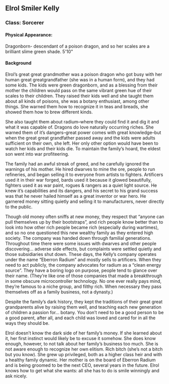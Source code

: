 ## Elrol Smiler Kelly
### Class: Sorcerer

#### Physical Appearance:
Dragonborn- descendant of a poison dragon, and so her scales are a brilliant slime green shade.
5'10" 

#### Background
Elrol’s great great grandmother was a poison dragon who got busy with her human great greatgrandfather (she was in a human form), and they had some kids. The kids were green dragonborn, and as a blessing from their mother the children would pass on the same vibrant green hue of their scales to their children. They raised their kids well and she taught them about all kinds of poisons, she was a botany enthusiast, among other things. She warned them how to recognize it in teas and breads, she showed them how to brew different kinds.

She also taught them about radium–where they could find it and dig it and what it was capable of. Dragons do love naturally occurring riches. She warned them of it’s dangers–great power comes with great knowledge–but when the great great grandfather passed away and the kids were adults sufficient on their own, she left. Her only other option would have been to watch her kids and their kids die. To maintain the family’s hoard, the eldest son went into war profiteering. 

The family had an awful streak of greed, and he carefully ignored the warnings of his mother. He hired dwarves to mine the ore, people to run refineries, and began selling it to everyone from artists to fighters. Artificers used it in their war forged, bards used it because it glowed beautifully, fighters used it as war paint, rogues &amp; rangers as a quiet light source. He knew it’s capabilities and its dangers, and his secret to his grand success was that he never hailed himself as a great inventor or war hero. He garnered money sitting quietly and selling it to manufacturers, never directly to the public.

Though old money often sniffs at new money, they respect that “anyone can pull themselves up by their bootstraps”, and rich people know better than to look into how other rich people became rich (especially during wartimes), and so no one questioned this new wealthy family as they entered high society. The company was handed down through familial generations. Throughout time there were some issues with dwarves and other people discovering… adverse side effects, but complaints were
settled quietly and those subsidiaries shut down. These days, the Kelly’s company operates under the name “Eberron Radium” and mostly sells to artificers. When they need to act publicly, the company advocates for radium as a “clean energy source”. They have a boring logo on purpose, people tend to glance over their name. (They’re like one of those companies that made a breakthrough in some obscure microcontroller technology. No one ever really pays mind, they’re famous to a niche group, and filthy rich. When necessary they pass themselves off as a family business, not a dynasty.)

Despite the family’s dark history, they kept the traditions of their great great grandparents alive by raising them well, and teaching each new generation of children a passion for… botany. You don’t need to be a good person to be a good parent, after all, and each child was loved and cared for in all the ways they should be.

Elrol doesn’t know the dark side of her family’s money. If she learned about it, her first instinct would likely be to excuse it somehow. She does know enough, however, to not talk about her family’s business
too much. She is not aware enough to recognize her own elitism. Rich bitch (she’s not a bitch but you know). She grew up privileged, both as a higher class heir and with a healthy family dynamic. Her mother is on the board of Eberron Radium and is being groomed to be the next CEO, several years in the future. Elrol knows how to get what she wants: all she has to do is smile winningly and ask nicely.